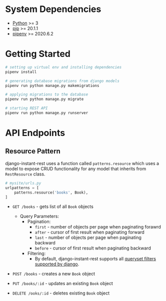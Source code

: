 # System Dependencies

- [Python](https://www.python.org/downloads/) >= 3 
- [pip]() >= 20.1.1
- [pipenv](https://pipenv.pypa.io/en/latest/) >= 2020.6.2

# Getting Started
```sh
# setting up virtual env and installing dependencies
pipenv install

# generating database migrations from django models
pipenv run python manage.py makemigrations

# applying migrations to the database
pipenv run python manage.py migrate

# starting REST API
pipenv run python manage.py runserver
```
# API Endpoints
## Resource Pattern
django-instant-rest uses a function called `patterns.resource` which uses a model to expose CRUD functionality for any model that inherits from `RestResource` class.
```py
# mysite/urls.py
urlpatterns = [
    patterns.resource('books', Book),
]
```
- `GET /books` - gets list of all `Book` objects
  -  Query Parameters: 
      - Pagination:
        - `first` - number of objects per page when paginating forawrd
        - `after` - cursor of first result when paginating forward
        - `last` - number of objects per page when paginating backward
        - `before` - cursor of first result when paginating backward
      - Filtering:
        - By default, django-instant-rest supports all [queryset filters supported by django](https://docs.djangoproject.com/en/3.1/topics/db/queries/#retrieving-specific-objects-with-filters).
     
    
- `POST /books` - creates a new `Book` object
- `PUT /books/:id` - updates an existing `Book` object
- `DELETE /ooks/:id` - deletes existing `Book` object